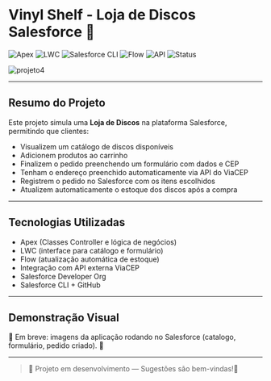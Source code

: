 # Vinyl Shelf - Loja de Discos Salesforce 🚧


![Apex](https://img.shields.io/badge/Apex-Developer-blue)
![LWC](https://img.shields.io/badge/LWC-Lightning_Web_Components-blueviolet)
![Salesforce CLI](https://img.shields.io/badge/CLI-Salesforce-orange)
![Flow](https://img.shields.io/badge/Flow-Automation-green)
![API](https://img.shields.io/badge/API-REST-lightgrey)
![Status](https://img.shields.io/badge/Status-Em%20desenvolvimento-yellow)

![projeto4](https://github.com/user-attachments/assets/6269bfdc-692c-4999-9c68-913cdae79790)

---

## Resumo do Projeto

Este projeto simula uma **Loja de Discos** na plataforma Salesforce, permitindo que clientes:

- Visualizem um catálogo de discos disponíveis  
- Adicionem produtos ao carrinho  
- Finalizem o pedido preenchendo um formulário com dados e CEP  
- Tenham o endereço preenchido automaticamente via API do ViaCEP  
- Registrem o pedido no Salesforce com os itens escolhidos  
- Atualizem automaticamente o estoque dos discos após a compra  


---

## Tecnologias Utilizadas

-  Apex (Classes Controller e lógica de negócios)
-  LWC (interface para catálogo e formulário)
-  Flow (atualização automática de estoque)
-  Integração com API externa ViaCEP
-  Salesforce Developer Org
-  Salesforce CLI + GitHub

---

## Demonstração Visual

🚧 Em breve: imagens da aplicação rodando no Salesforce (catalogo, formulário, pedido criado). 🚧

---

>  🚧 Projeto em desenvolvimento — Sugestões são bem-vindas!🚧

